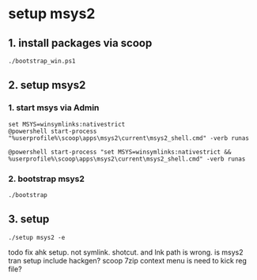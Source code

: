 # setup msys2
## 1. install packages via scoop

```
./bootstrap_win.ps1
```

## 2. setup msys2
### 1. start msys via Admin

```
set MSYS=winsymlinks:nativestrict
@powershell start-process "%userprofile%\scoop\apps\msys2\current\msys2_shell.cmd" -verb runas

@powershell start-process "set MSYS=winsymlinks:nativestrict && %userprofile%\scoop\apps\msys2\current\msys2_shell.cmd" -verb runas
```

### 2. bootstrap msys2

```
./bootstrap
```

## 3. setup

```
./setup msys2 -e
```

todo fix ahk setup. not symlink. shotcut. and lnk path is wrong.
is msys2 tran setup include hackgen?
scoop 7zip context menu is need to kick reg file?
